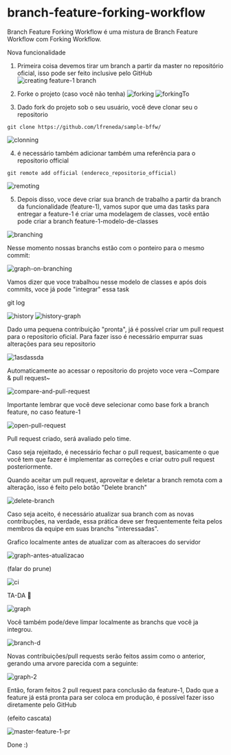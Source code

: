 # branch-feature-forking-workflow

Branch Feature Forking Workflow é uma mistura de Branch Feature Workflow com Forking Workflow.

Nova funcionalidade 

1. Primeira coisa devemos tirar um branch a partir da master no repositório oficial, isso pode ser feito inclusive pelo GitHub
![creating feature-1 branch](http://sc-cdn.scaleengine.net/i/a4338424388fdb37687dbf968097939f1.png)

2. Forke o projeto (caso você não tenha) 
![forking](http://sc-cdn.scaleengine.net/i/7da9034fb0a31dec0ef0b5c5c5e71dee.png)
![forkingTo](http://sc-cdn.scaleengine.net/i/321e1eb548cbd155f75ca969bf99ecbc.png)

3. Dado fork do projeto sob o seu usuário, você deve clonar seu o repositorio
```
git clone https://github.com/lfreneda/sample-bffw/
```

![clonning](http://sc-cdn.scaleengine.net/i/27a95a396b54a66fbc628e248d90560d.png)

4. é necessário também adicionar também uma referência para o repositorio official

```
git remote add official (endereco_repositorio_official)
```
![remoting](http://sc-cdn.scaleengine.net/i/91862c232dd14bc9b665376d1d2a4dc9.png)

5. Depois disso, voce deve criar sua branch de trabalho a partir da branch da funcionalidade (feature-1), vamos supor que uma das tasks para entregar a feature-1 é criar uma modelagem de classes, você então pode criar a branch feature-1-modelo-de-classes

![branching](http://sc-cdn.scaleengine.net/i/120af7bb5bf2668404b6bc335c4ad081.png)

Nesse momento nossas branchs estão com o ponteiro para o mesmo commit:

![graph-on-branching](http://sc-cdn.scaleengine.net/i/8e4fafeac8daff39819c2089dd57c638.png)

Vamos dizer que voce trabalhou nesse modelo de classes e após dois commits, voce já pode "integrar" essa task

git log

![history](http://sc-cdn.scaleengine.net/i/066996d969bf27788be46bb6d32aa88b.png)
![history-graph](http://sc-cdn.scaleengine.net/i/67bbdae1343a1a9a9e81317389b587a7.png)

Dado uma pequena contribuição "pronta", já é possível criar um pull request para o repositorio oficial. Para fazer isso é necessário empurrar suas alterações para seu repositorio

![1asdassda](http://sc-cdn.scaleengine.net/i/588eda2f950d81ebbf3040561a81110d.png)

Automaticamente ao acessar o repositorio do projeto voce vera ~Compare & pull request~

![compare-and-pull-request](http://sc-cdn.scaleengine.net/i/716240153e5b5d75564fc6dd52254434.png)

Importante lembrar que você deve selecionar como base fork a branch feature, no caso feature-1

![open-pull-request](http://sc-cdn.scaleengine.net/i/7bd847c3793d3bb34e9b0ad48126fd79.png)

Pull request criado, será avaliado pelo time.

Caso seja rejeitado, é necessário fechar o pull request, basicamente o que você tem que fazer é implementar as correções e criar outro pull request posteriormente.

Quando aceitar um pull request, aproveitar e deletar a branch remota com a alteração, isso é feito pelo botão "Delete branch"

![delete-branch](http://sc-cdn.scaleengine.net/i/ec4e5b2155d715702bb158d1a41b1b3f1.png)

Caso seja aceito, é necessário atualizar sua branch com as novas contribuções, na verdade, essa prática deve ser frequentemente feita pelos membros da equipe em suas branchs "interessadas". 

Grafico localmente antes de atualizar com as alteracoes do servidor

![graph-antes-atualizacao](http://sc-cdn.scaleengine.net/i/53ee710e0608dc430f1c4bad82ab3729.png)


(falar do prune)

![ci](http://sc-cdn.scaleengine.net/i/2d6e97349b042ccd48d2b33f6d529a20.png)

TA-DA :tada:

![graph](http://sc-cdn.scaleengine.net/i/917d3fd475bc4cf2cd582ba80599a86c.png)

Você também pode/deve limpar localmente as branchs que você ja integrou.

![branch-d](http://sc-cdn.scaleengine.net/i/b8089b83d3cd56f439393e685abe81c9.png)

Novas contribuições/pull requests serão feitos assim como o anterior, gerando uma arvore parecida com a seguinte:

![graph-2](http://sc-cdn.scaleengine.net/i/9ab852bdd2f3358e733ad41e3b1fad14.png)

Então, foram feitos 2 pull request para conclusão da feature-1, Dado que a feature já está pronta para ser coloca em produção, é possível fazer isso diretamente pelo GitHub

(efeito cascata)

![master-feature-1-pr](http://sc-cdn.scaleengine.net/i/c00a173a81e7bd1174d4a0ce690ffa57.png)

Done :)





